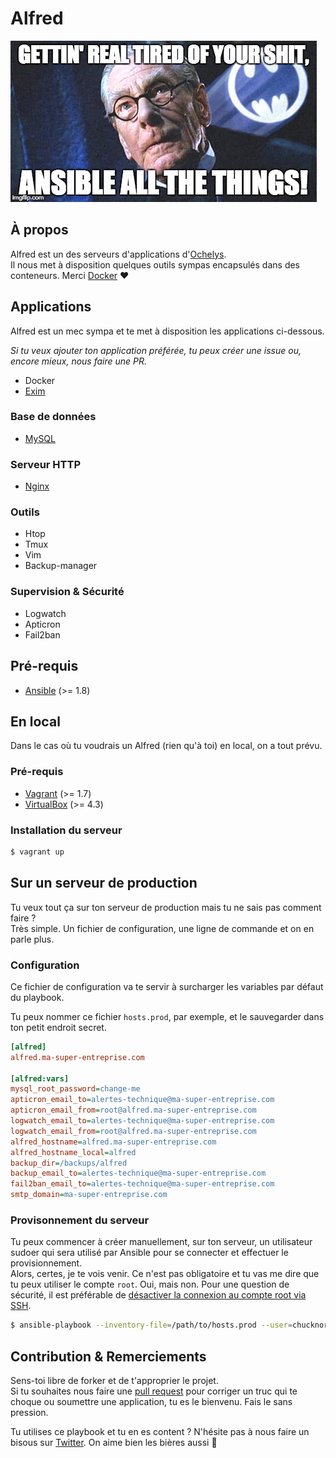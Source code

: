 # Alfred

![Alfred](https://raw.githubusercontent.com/Ochelys/alfred/master/alfred.jpg)

## À propos

Alfred est un des serveurs d'applications d'[Ochelys](http://www.ochelys.com/).  
Il nous met à disposition quelques outils sympas encapsulés dans des conteneurs. Merci [Docker](https://www.docker.com/) ♥

## Applications

Alfred est un mec sympa et te met à disposition les applications ci-dessous.

_Si tu veux ajouter ton application préférée, tu peux créer une issue ou, encore mieux, nous faire une PR._

* Docker
* [Exim](http://www.exim.org/)

### Base de données

* [MySQL](https://registry.hub.docker.com/_/mysql/)

### Serveur HTTP

* [Nginx](http://nginx.org/)

### Outils

* Htop
* Tmux
* Vim
* Backup-manager

### Supervision & Sécurité

* Logwatch
* Apticron
* Fail2ban

## Pré-requis

* [Ansible](http://docs.ansible.com/) (>= 1.8)

## En local

Dans le cas où tu voudrais un Alfred (rien qu'à toi) en local, on a tout prévu.

### Pré-requis

* [Vagrant](http://www.vagrantup.com/) (>= 1.7)
* [VirtualBox](https://www.virtualbox.org/) (>= 4.3)

### Installation du serveur

```sh
$ vagrant up
```

## Sur un serveur de production

Tu veux tout ça sur ton serveur de production mais tu ne sais pas comment faire ?  
Très simple. Un fichier de configuration, une ligne de commande et on en parle plus.

### Configuration

Ce fichier de configuration va te servir à surcharger les variables par défaut du playbook.

Tu peux nommer ce fichier `hosts.prod`, par exemple, et le sauvegarder dans ton petit endroit secret.

```ini
[alfred]
alfred.ma-super-entreprise.com

[alfred:vars]
mysql_root_password=change-me
apticron_email_to=alertes-technique@ma-super-entreprise.com
apticron_email_from=root@alfred.ma-super-entreprise.com
logwatch_email_to=alertes-technique@ma-super-entreprise.com
logwatch_email_from=root@alfred.ma-super-entreprise.com
alfred_hostname=alfred.ma-super-entreprise.com
alfred_hostname_local=alfred
backup_dir=/backups/alfred
backup_email_to=alertes-technique@ma-super-entreprise.com
fail2ban_email_to=alertes-technique@ma-super-entreprise.com
smtp_domain=ma-super-entreprise.com
```

### Provisonnement du serveur

Tu peux commencer à créer manuellement, sur ton serveur, un utilisateur sudoer qui sera utilisé par Ansible pour se connecter et effectuer le provisionnement.  
Alors, certes, je te vois venir. Ce n'est pas obligatoire et tu vas me dire que tu peux utiliser le compte `root`. Oui, mais non. Pour une question de sécurité, il est préférable de [désactiver la connexion au compte root via SSH](http://www.howtogeek.com/howto/linux/security-tip-disable-root-ssh-login-on-linux/).

```sh
$ ansible-playbook --inventory-file=/path/to/hosts.prod --user=chucknorris --sudo --ask-sudo-pass playbook.yml
```

## Contribution & Remerciements

Sens-toi libre de forker et de t'approprier le projet.  
Si tu souhaites nous faire une [pull request](https://help.github.com/articles/using-pull-requests/) pour corriger un truc qui te choque ou soumettre une application, tu es le bienvenu. Fais le sans pression.

Tu utilises ce playbook et tu en es content ? N'hésite pas à nous faire un bisous sur [Twitter](https://twitter.com/ochelys). On aime bien les bières aussi :beers:
